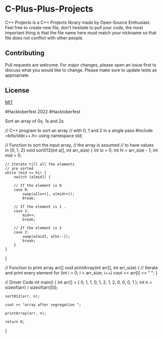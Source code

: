 # C-Plus-Plus-Projects
C++ Projects is a C++ Projects library made by Open-Source Enthusiast. Feel free to create new file, don't hesitate to pull your code, the most important thing is that the file name here must match your nickname so that file does not conflict with other people.

## Contributing
Pull requests are welcome. For major changes, please open an issue first to discuss what you would like to change. Please make sure to update tests as appropriate.

## License
[MIT](https://choosealicense.com/licenses/mit/)

#Hacktoberfest 2022
#Hacktoberfest

Sort an array of 0s, 1s and 2s

// C++ program to sort an array
// with 0, 1 and 2 in a single pass
#include <bits/stdc++.h>
using namespace std;

// Function to sort the input array,
// the array is assumed
// to have values in {0, 1, 2}
void sort012(int a[], int arr_size)
{
	int lo = 0;
	int hi = arr_size - 1;
	int mid = 0;

	// Iterate till all the elements
	// are sorted
	while (mid <= hi) {
		switch (a[mid]) {

		// If the element is 0
		case 0:
			swap(a[lo++], a[mid++]);
			break;

		// If the element is 1 .
		case 1:
			mid++;
			break;

		// If the element is 2
		case 2:
			swap(a[mid], a[hi--]);
			break;
		}
	}
}

// Function to print array arr[]
void printArray(int arr[], int arr_size)
{
	// Iterate and print every element
	for (int i = 0; i < arr_size; i++)
		cout << arr[i] << " ";
}

// Driver Code
int main()
{
	int arr[] = { 0, 1, 1, 0, 1, 2, 1, 2, 0, 0, 0, 1 };
	int n = sizeof(arr) / sizeof(arr[0]);

	sort012(arr, n);

	cout << "array after segregation ";

	printArray(arr, n);

	return 0;
}


